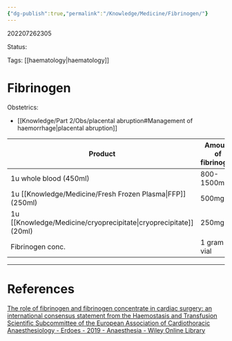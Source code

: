 ```yaml
---
{"dg-publish":true,"permalink":"/Knowledge/Medicine/Fibrinogen/"}
---
```



202207262305

Status: 

Tags: [[haematology\|haematology]]

# Fibrinogen

Obstetrics: 
- [[Knowledge/Part 2/Obs/placental abruption#Management of haemorrhage\|placental abruption]]


| Product                                 | Amount of fibrinogen |
| --------------------------------------- | -------------------- |
| 1u whole blood (450ml)                  | 800-1500mg           |
| 1u [[Knowledge/Medicine/Fresh Frozen Plasma\|FFP]] (250ml) | 500mg                |
| 1u [[Knowledge/Medicine/cryoprecipitate\|cryoprecipitate]] (20ml)           | 250mg                |
| Fibrinogen conc.                        | 1 gram vial          |




___
# References
[The role of fibrinogen and fibrinogen concentrate in cardiac surgery: an international consensus statement from the Haemostasis and Transfusion Scientific Subcommittee of the European Association of Cardiothoracic Anaesthesiology - Erdoes - 2019 - Anaesthesia - Wiley Online Library](https://associationofanaesthetists-publications.onlinelibrary.wiley.com/doi/10.1111/anae.14842)
